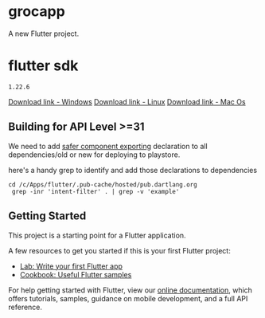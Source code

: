 # grocapp

A new Flutter project.

# flutter sdk
```
1.22.6
```
[Download link - Windows](https://storage.googleapis.com/flutter_infra_release/releases/stable/windows/flutter_windows_1.22.6-stable.zip)
[Download link - Linux](https://storage.googleapis.com/flutter_infra_release/releases/stable/linux/flutter_linux_1.22.6-stable.tar.xz)
[Download link - Mac Os](https://storage.googleapis.com/flutter_infra_release/releases/stable/macos/flutter_macos_1.22.6-stable.zip)

## Building for API Level >=31
We need to add [safer component exporting](https://developer.android.com/about/versions/12/behavior-changes-12#exported) declaration to all dependencies/old or new
for deploying to playstore.

here's a handy grep to identify and add those declarations to dependencies
```
cd /c/Apps/flutter/.pub-cache/hosted/pub.dartlang.org
 grep -inr 'intent-filter' . | grep -v 'example'
```

## Getting Started

This project is a starting point for a Flutter application.

A few resources to get you started if this is your first Flutter project:

- [Lab: Write your first Flutter app](https://flutter.dev/docs/get-started/codelab)
- [Cookbook: Useful Flutter samples](https://flutter.dev/docs/cookbook)

For help getting started with Flutter, view our
[online documentation](https://flutter.dev/docs), which offers tutorials,
samples, guidance on mobile development, and a full API reference.
